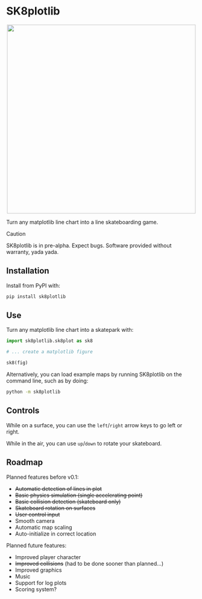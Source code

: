 # SK8plotlib

<p align="center">
<img src="https://github.com/user-attachments/assets/5d922753-74e5-4119-8ff5-de70ff55d4c8" width="500" />
</p>

Turn any matplotlib line chart into a line skateboarding game.

> [!CAUTION]
> SK8plotlib is in pre-alpha. Expect bugs. Software provided without warranty, yada yada.

## Installation

Install from PyPI with:

```bash
pip install sk8plotlib
```

## Use

Turn any matplotlib line chart into a skatepark with:

```python
import sk8plotlib.sk8plot as sk8

# ... create a matplotlib figure

sk8(fig)
```

Alternatively, you can load example maps by running SK8plotlib on the command line, such as by doing:

```bash
python -m sk8plotlib
```

## Controls

While on a surface, you can use the `left`/`right` arrow keys to go left or right.

While in the air, you can use `up`/`down` to rotate your skateboard.

## Roadmap

Planned features before v0.1:

- ~~Automatic detection of lines in plot~~
- ~~Basic physics simulation (single accelerating point)~~
- ~~Basic collision detection (skateboard only)~~
- ~~Skateboard rotation on surfaces~~
- ~~User control input~~
- Smooth camera
- Automatic map scaling
- Auto-initialize in correct location

Planned future features:

- Improved player character
- ~~Improved collisions~~ (had to be done sooner than planned...)
- Improved graphics
- Music
- Support for log plots
- Scoring system?
